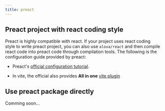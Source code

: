 ```yaml
---
title: preact
---
```


## Preact project with react coding style

Preact is highly compatible with react. If your project uses react coding style to write preact project, you can also use `alova/react` and then compile react code into preact code through compilation tools. The following is the configuration guide provided by preact:

- Preact's [official configuration tutorial](https://preactjs.com/guide/getting-started/#aliasing-react-to-preact).

- In vite, the official also provides **All in one** [vite plugin](https://www.npmjs.com/package/@preact/preset-vite)

## Use preact package directly

Comming soon...
